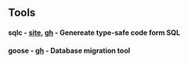 
## Tools

#### sqlc - [site](https://sqlc.dev/), [gh](https://github.com/sqlc-dev/sqlc) - Genereate type-safe code form SQL

#### goose - [gh](https://github.com/pressly/goose) - Database migration tool
